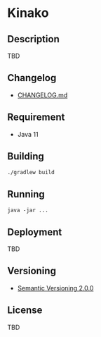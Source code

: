# Kinako

## Description
TBD

## Changelog
- [CHANGELOG.md](CHANGELOG.md)

## Requirement
- Java 11

## Building
```shell script
./gradlew build
```

## Running
```shell script
java -jar ...
```

## Deployment
TBD

## Versioning
- [Semantic Versioning 2.0.0](https://semver.org)

## License
TBD